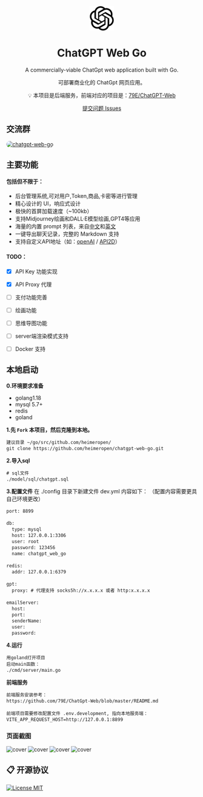 <div align="center">
<img src="./docs/openai.svg" style="width:64px;height:64px;margin:0 32px" alt="icon"/>

<h1 align="center">ChatGPT Web Go</h1>

A commercially-viable ChatGpt web application built with Go.

可部署商业化的 ChatGpt 网页应用。

💡 本项目是后端服务，前端对应的项目是：[79E/ChatGPT-Web](https://github.com/79E/ChatGPT-Web/)


[提交问题 Issues](https://github.com/heimeropen/chatgpt-web-go/issues)


</div>

## 交流群

<a href='https://t.me/+DDQufJfXm9s2OTQx' target='_blank'>
<img width='46%' style="border-radius: 12px;" src='https://www.helloimg.com/images/2023/06/20/otDPwM.png'  alt="chatgpt-web-go"/>
</a>


## 主要功能
#### 包括但不限于：
- 后台管理系统,可对用户,Token,商品,卡密等进行管理
- 精心设计的 UI，响应式设计
- 极快的首屏加载速度（~100kb）
- 支持Midjourney绘画和DALL·E模型绘画,GPT4等应用
- 海量的内置 prompt 列表，来自[中文](https://github.com/PlexPt/awesome-chatgpt-prompts-zh)和[英文](https://github.com/f/awesome-chatgpt-prompts)
- 一键导出聊天记录，完整的 Markdown 支持
- 支持自定义API地址（如：[openAI](https://api.openai.com) / [API2D](https://api2d.com/r/192767)）


#### TODO：
- [x] API Key 功能实现
- [x] API Proxy 代理
- [ ] 支付功能完善
- [ ] 绘画功能
- [ ] 思维导图功能
- [ ] server端渲染模式支持
- [ ] Docker 支持 


## 本地启动
**0.环境要求准备**
- golang1.18
- mysql 5.7+
- redis
- goland

**1.先 `Fork` 本项目，然后克隆到本地。**
```
建议目录 ~/go/src/github.com/heimeropen/
git clone https://github.com/heimeropen/chatgpt-web-go.git
```

**2.导入sql**
```
# sql文件
./model/sql/chatgpt.sql
```

**3.配置文件**
在 ./config 目录下新建文件 dev.yml 内容如下：
（配置内容需要更具自己环境更改）
```
port: 8899

db:
  type: mysql
  host: 127.0.0.1:3306
  user: root
  password: 123456
  name: chatgpt_web_go

redis:
  addr: 127.0.0.1:6379

gpt:
  proxy: # 代理支持 socks5h://x.x.x.x 或者 http:x.x.x.x

emailServer:
  host: 
  port: 
  senderName: 
  user: 
  password: 
```

**4.运行**
```
用goland打开项目
启动main函数：
./cmd/server/main.go
```

**前端服务**
```
前端服务安装参考：
https://github.com/79E/ChatGpt-Web/blob/master/README.md

前端项目需要修改配置文件 .env.development, 指向本地服务端：
VITE_APP_REQUEST_HOST=http://127.0.0.1:8899
```



### 页面截图

![cover](https://files.catbox.moe/tp963e.png)
![cover](https://files.catbox.moe/y5avbx.png)
![cover](https://files.catbox.moe/k16jsz.png)
![cover](https://files.catbox.moe/8o5oja.png)


## 📋 开源协议

[![License MIT](https://img.shields.io/badge/License-MIT-brightgreen.svg)](https://github.com/79E/ChatGpt-Web/blob/master/license)
